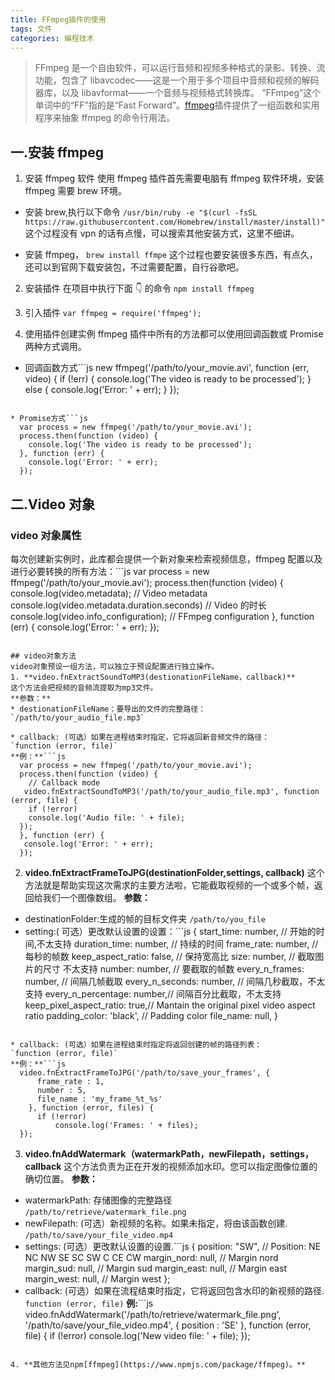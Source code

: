 ```yaml
---
title: FFmpeg插件的使用
tags: 文件
categories: 编程技术
---
```


> FFmpeg 是一个自由软件，可以运行音频和视频多种格式的录影、转换、流功能，包含了 libavcodec——这是一个用于多个项目中音频和视频的解码器库，以及 libavformat——一个音频与视频格式转换库。 “FFmpeg”这个单词中的“FF”指的是“Fast Forward”。[ffmpeg](https://www.npmjs.com/package/ffmpeg)插件提供了一组函数和实用程序来抽象 ffmpeg 的命令行用法。

<!--more-->



## 一.安装 ffmpeg

1. 安装 ffmpeg 软件
   使用 ffmpeg 插件首先需要电脑有 ffmpeg 软件环境，安装 ffmpeg 需要 brew 环境。

- 安装 brew,执行以下命令
  `/usr/bin/ruby -e "$(curl -fsSL https://raw.githubusercontent.com/Homebrew/install/master/install)"`
  这个过程没有 vpn 的话有点慢，可以搜索其他安装方式，这里不细讲。

- 安装 ffmpeg，
  `brew install ffmpe`
  这个过程也要安装很多东西，有点久，还可以到官网下载安装包，不过需要配置，自行谷歌吧。

2. 安装插件
   在项目中执行下面 👇 的命令
   `npm install ffmpeg`

3. 引入插件
   `var ffmpeg = require('ffmpeg');`

4. 使用插件创建实例
   ffmpeg 插件中所有的方法都可以使用回调函数或 Promise 两种方式调用。

- 回调函数方式```js
  new ffmpeg('/path/to/your_movie.avi', function (err, video) {
  if (!err) {
  console.log('The video is ready to be processed');
  } else {
  console.log('Error: ' + err);
  }
  });

````

* Promise方式```js
  var process = new ffmpeg('/path/to/your_movie.avi');
  process.then(function (video) {
    console.log('The video is ready to be processed');
  }, function (err) {
    console.log('Error: ' + err);
  });
````

## 二.Video 对象

### video 对象属性

每次创建新实例时，此库都会提供一个新对象来检索视频信息，ffmpeg 配置以及进行必要转换的所有方法：```js
var process = new ffmpeg('/path/to/your_movie.avi');
process.then(function (video) {
console.log(video.metadata); // Video metadata
console.log(video.metadata.duration.seconds) // Video 的时长
console.log(video.info_configuration); // FFmpeg configuration
}, function (err) {
console.log('Error: ' + err);
});

````

## video对象方法
video对象预设一组方法，可以独立于预设配置进行独立操作。
1. **video.fnExtractSoundToMP3(destionationFileName，callback)**
这个方法会把视频的音频流提取为mp3文件。
**参数：**
* destionationFileName：要导出的文件的完整路径：
`/path/to/your_audio_file.mp3`

* callback: (可选）如果在进程结束时指定，它将返回新音频文件的路径：
`function (error, file)`
**例：**```js
  var process = new ffmpeg('/path/to/your_movie.avi');
  process.then(function (video) {
    // Callback mode
   video.fnExtractSoundToMP3('/path/to/your_audio_file.mp3', function (error, file) {
    if (!error)
    console.log('Audio file: ' + file);
  });
  }, function (err) {
   console.log('Error: ' + err);
  });
````

2. **video.fnExtractFrameToJPG(destinationFolder,settings, callback)**
   这个方法就是帮助实现这次需求的主要方法啦，它能截取视频的一个或多个帧，返回给我们一个图像数组。
   **参数：**

- destinationFolder:生成的帧的目标文件夹
  `/path/to/you_file`
- setting:( 可选）更改默认设置的设置：```js
  {
  start_time: number, // 开始的时间,不太支持
  duration_time: number, // 持续的时间
  frame_rate: number, // 每秒的帧数
  keep_aspect_ratio: false, // 保持宽高比
  size: number, // 截取图片的尺寸 不太支持
  number: number, // 要截取的帧数
  every_n_frames: number, // 间隔几帧截取
  every_n_seconds: number, // 间隔几秒截取，不太支持
  every_n_percentage: number,// 间隔百分比截取，不太支持
  keep_pixel_aspect_ratio: true,// Mantain the original pixel video aspect ratio
  padding_color: 'black', // Padding color
  file_name: null,
  }

````

* callback: (可选）如果在进程结束时指定将返回创建的帧的路径列表：
`function (error, file)`
**例：**```js
  video.fnExtractFrameToJPG('/path/to/save_your_frames', {
      frame_rate : 1,
      number : 5,
      file_name : 'my_frame_%t_%s'
    }, function (error, files) {
      if (!error)
          console.log('Frames: ' + files);
  });
````

3. **video.fnAddWatermark（watermarkPath，newFilepath，settings，callback**
   这个方法负责为正在开发的视频添加水印。您可以指定图像位置的确切位置。
   **参数：**

- watermarkPath: 存储图像的完整路径
  `/path/to/retrieve/watermark_file.png`
- newFilepath: (可选）新视频的名称。如果未指定，将由该函数创建.
  `/path/to/save/your_file_video.mp4`
- settings: (可选）更改默认设置的设置.```js
  {
  position: "SW", // Position: NE NC NW SE SC SW C CE CW
  margin_nord: null, // Margin nord
  margin_sud: null, // Margin sud
  margin_east: null, // Margin east
  margin_west: null, // Margin west
  };
- callback: (可选）如果在流程结束时指定，它将返回包含水印的新视频的路径.
  `function (error, file)`
  **例:**```js
  video.fnAddWatermark('/path/to/retrieve/watermark_file.png', '/path/to/save/your_file_video.mp4', {
  position : 'SE'
  }, function (error, file) {
  if (!error)
  console.log('New video file: ' + file);
  });

```

4. **其他方法见npm[ffmpeg](https://www.npmjs.com/package/ffmpeg)。**
```
